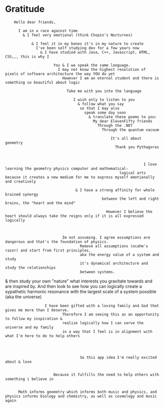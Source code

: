 # Gratitude

        Hello dear friends,

          I am in a race against time
            & I feel very emotional (think Chopin's Nocturnes)
          
                & I feel it in my bones it's in my nature to create
                  I've been self studying dev for a few years now
                    & I have studied with Java, C++, Javascript, HTML, CSS,,, this is why I

                          You & I we speak the same language.
                            I may not know the highest resolution of pixels of software architecture the way YOU do yet
                              However I am an eternal student and there is something so beautiful about logic
                              
                                Take me with you into the language
                                  
                                   I wish only to listen to you
                                     & follow what you say
                                      so that I may also
                                        speak some day soon
                                          & translate these poems to you: 
                                            My dear ElevenFifty friends
                                              Through the .NET
                                                Through the quantum vacuum
                                                  
                                                    It's all about geometry
                                                      Thank you Pythagoras
                                                  
                                                   
                                                                  
                                                                   I love learning the geometry physics computer and mathematical-
                                                        logical arts because it creates a new medium for me to express myself emotionally and creatively 
                                    
                                    & I have a strong affinity for whole brained synergy         
                                                between the left and right brains, the "heart and the mind"
                                                
                                                  However I believe the heart should always take the reigns only if it is all expressed logically



                              Im not assuming. I agree assumptions are dangerous and that's the foundation of physics. 
                                      Remove all assumptions (ocahm's razor) and start from first principles, 
                                      aka the energy value of a system and study 
                                      it's dynamical architecture and study the relationships 
                                      between systems.




& then study your own "nature" what interests you gravitate towards and are inspired by.
              And then look to see how you can logically create a sypathetic harmonic resonance with the largest scale of a system  possible (aka the universe)




                      I have been gifted with a loving family and God that gives me more than I deserve.  
                              Therefore I am seeing this as an opportunity to follow my inspiration & 
                              realize logically how I can serve the universe and my family 
                              in a way that I feel is in alignment with what I'm here to do to help others 




                                      So this app idea I'm really excited about & love


                          Because it fulfills the need to help others with something i believe in


          Math informs geometry which informs both music and physics, and physics informs biology and chemistry, as well as cosmology and music again

                                                   
                                                  

